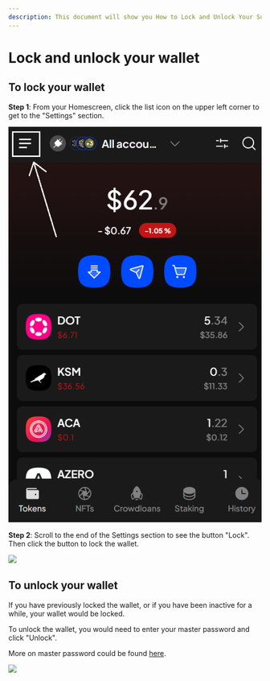 ```yaml
---
description: This document will show you How to Lock and Unlock Your SubWallet.
---
```


# Lock and unlock your wallet

## To lock your wallet

**Step 1**: From your Homescreen, click the list icon on the upper left corner to get to the "Settings" section.

![](<../../.gitbook/assets/image (28) (1).png>)



**Step 2**: Scroll to the end of the Settings section to see the button "Lock". Then click the button to lock the wallet.

![](https://files.gitbook.com/v0/b/gitbook-x-prod.appspot.com/o/spaces%2F2zseowhOCGE5xsJFb2z5%2Fuploads%2FpNZCr1uLP60g6j9JAmeU%2FScreenshot\_11.png?alt=media\&token=dd163ac5-79f3-4f09-bb81-1dc1111812a3)



## To unlock your wallet

If you have previously locked the wallet, or if you have been inactive for a while, your wallet would be locked.&#x20;

To unlock the wallet, you would need to enter your master password and click "Unlock".&#x20;

More on master password could be found [here](create-a-master-password/).

![](https://files.gitbook.com/v0/b/gitbook-x-prod.appspot.com/o/spaces%2F2zseowhOCGE5xsJFb2z5%2Fuploads%2FqAgHrfVsn0H4jwWAje3b%2FScreenshot\_12.png?alt=media\&token=28bd4df6-0ca4-47ce-bb03-576848754c0c)
